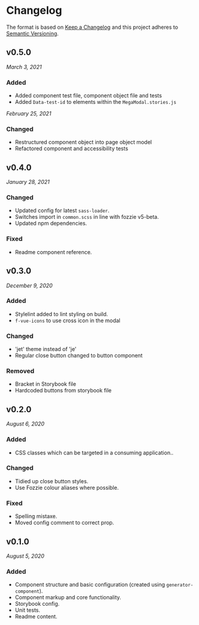 # Changelog

The format is based on [Keep a Changelog](http://keepachangelog.com/en/1.0.0/)
and this project adheres to [Semantic Versioning](http://semver.org/spec/v2.0.0.html).

v0.5.0
------------------------------
*March 3, 2021*

### Added
- Added component test file, component object file and tests
- Added `Data-test-id` to elements within the `MegaModal.stories.js`

*February 25, 2021*

### Changed
- Restructured component object into page object model
- Refactored component and accessibility tests


v0.4.0
------------------------------
*January 28, 2021*

### Changed
- Updated config for latest `sass-loader`.
- Switches import in `common.scss` in line with fozzie v5-beta.
- Updated npm dependencies.

### Fixed
- Readme component reference.

v0.3.0
------------------------------
*December 9, 2020*

### Added
- Stylelint added to lint styling on build.
- `f-vue-icons` to use cross icon in the modal

### Changed
- 'jet' theme instead of 'je'
- Regular close button changed to button component

### Removed
- Bracket in Storybook file
- Hardcoded buttons from storybook file


v0.2.0
------------------------------
*August 6, 2020*

### Added
- CSS classes which can be targeted in a consuming application..

### Changed
- Tidied up close button styles.
- Use Fozzie colour aliases where possible.

### Fixed
- Spelling mistaxe.
- Moved config comment to correct prop.


v0.1.0
------------------------------
*August 5, 2020*

### Added
- Component structure and basic configuration (created using `generator-component`).
- Component markup and core functionality.
- Storybook config.
- Unit tests.
- Readme content.
